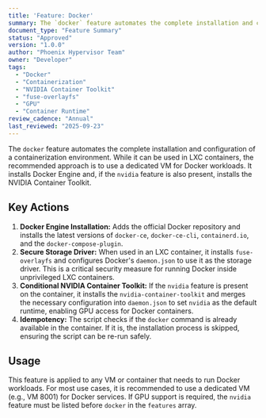 ```yaml
---
title: 'Feature: Docker'
summary: The `docker` feature automates the complete installation and configuration of a containerization environment within a VM or LXC container, including Docker Engine, and the NVIDIA Container Toolkit for GPU-enabled workloads.
document_type: "Feature Summary"
status: "Approved"
version: "1.0.0"
author: "Phoenix Hypervisor Team"
owner: "Developer"
tags:
  - "Docker"
  - "Containerization"
  - "NVIDIA Container Toolkit"
  - "fuse-overlayfs"
  - "GPU"
  - "Container Runtime"
review_cadence: "Annual"
last_reviewed: "2025-09-23"
---
```

The `docker` feature automates the complete installation and configuration of a containerization environment. While it can be used in LXC containers, the recommended approach is to use a dedicated VM for Docker workloads. It installs Docker Engine and, if the `nvidia` feature is also present, installs the NVIDIA Container Toolkit.

## Key Actions

1.  **Docker Engine Installation:** Adds the official Docker repository and installs the latest versions of `docker-ce`, `docker-ce-cli`, `containerd.io`, and the `docker-compose-plugin`.
2.  **Secure Storage Driver:** When used in an LXC container, it installs `fuse-overlayfs` and configures Docker's `daemon.json` to use it as the storage driver. This is a critical security measure for running Docker inside unprivileged LXC containers.
3.  **Conditional NVIDIA Container Toolkit:** If the `nvidia` feature is present on the container, it installs the `nvidia-container-toolkit` and merges the necessary configuration into `daemon.json` to set `nvidia` as the default runtime, enabling GPU access for Docker containers.
4.  **Idempotency:** The script checks if the `docker` command is already available in the container. If it is, the installation process is skipped, ensuring the script can be re-run safely.

## Usage

This feature is applied to any VM or container that needs to run Docker workloads. For most use cases, it is recommended to use a dedicated VM (e.g., VM 8001) for Docker services. If GPU support is required, the `nvidia` feature must be listed before `docker` in the `features` array.
